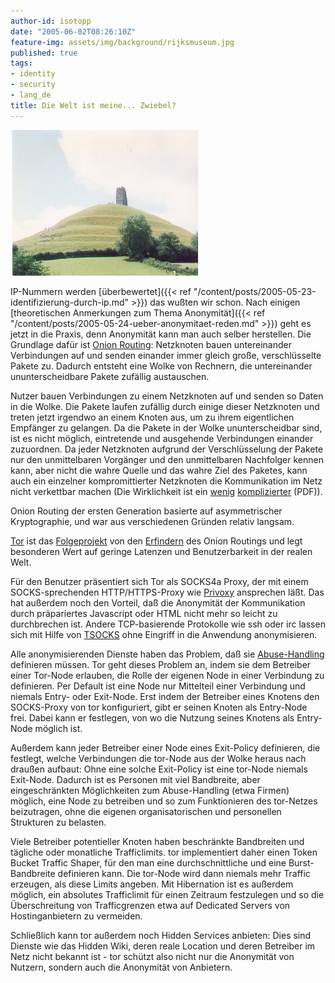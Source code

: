 ```yaml
---
author-id: isotopp
date: "2005-06-02T08:26:10Z"
feature-img: assets/img/background/rijksmuseum.jpg
published: true
tags:
- identity
- security
- lang_de
title: Die Welt ist meine... Zwiebel?
---
```

![](/uploads/tor.jpg)

IP-Nummern werden
[überbewertet]({{< ref "/content/posts/2005-05-23-identifizierung-durch-ip.md" >}})
das wußten wir schon. Nach einigen
[theoretischen Anmerkungen zum Thema Anonymität]({{< ref "/content/posts/2005-05-24-ueber-anonymitaet-reden.md" >}})
geht es jetzt in die Praxis, denn Anonymität kann man auch selber
herstellen. Die Grundlage dafür ist
[Onion Routing](http://en.wikipedia.org/wiki/Onion_routing): Netzknoten
bauen untereinander Verbindungen auf und senden einander immer gleich große,
verschlüsselte Pakete zu. Dadurch entsteht eine Wolke von Rechnern, die
untereinander ununterscheidbare Pakete zufällig austauschen.

Nutzer bauen Verbindungen zu einem Netzknoten auf und senden so Daten in die
Wolke. Die Pakete laufen zufällig durch einige dieser Netzknoten und treten
jetzt irgendwo an einem Knoten aus, um zu ihrem eigentlichen Empfänger zu
gelangen. Da die Pakete in der Wolke ununterscheidbar sind, ist es nicht
möglich, eintretende und ausgehende Verbindungen einander zuzuordnen. Da
jeder Netzknoten aufgrund der Verschlüsselung der Pakete nur den
unmittelbaren Vorgänger und den unmittelbaren Nachfolger kennen kann, aber
nicht die wahre Quelle und das wahre Ziel des Paketes, kann auch ein
einzelner kompromittierter Netzknoten die Kommunikation im Netz nicht
verkettbar machen (Die Wirklichkeit ist ein
[wenig](http://tor.eff.org/cvs/tor/doc/design-paper/tor-design.pdf) 
[komplizierter](http://freehaven.net/~arma/21c3-slides.pdf) (PDF)).

Onion Routing der ersten Generation basierte auf asymmetrischer
Kryptographie, und war aus verschiedenen Gründen relativ langsam.

[Tor](http://tor.eff.org/) ist das 
[Folgeprojekt](http://en.wikipedia.org/wiki/Tor_(Anonymous_network)) von den
[Erfindern](http://tor.eff.org/people.html) des Onion Routings und legt
besonderen Wert auf geringe Latenzen und Benutzerbarkeit in der realen Welt.

Für den Benutzer präsentiert sich Tor als SOCKS4a Proxy, der mit einem
SOCKS-sprechenden HTTP/HTTPS-Proxy wie
[Privoxy](http://www.privoxy.org/) ansprechen läßt. Das hat außerdem noch
den Vorteil, daß die Anonymität der Kommunikation durch präpariertes
Javascript oder HTML nicht mehr so leicht zu durchbrechen ist. Andere
TCP-basierende Protokolle wie ssh oder irc lassen sich mit Hilfe von
[TSOCKS](http://tsocks.sourceforge.net/) ohne Eingriff in die Anwendung
anonymisieren.

Alle anonymisierenden Dienste haben das Problem, daß sie 
[Abuse-Handling](http://tor.eff.org/eff/tor-legal-faq.html) definieren
müssen. Tor geht dieses Problem an, indem sie dem Betreiber einer Tor-Node
erlauben, die Rolle der eigenen Node in einer Verbindung zu definieren. Per
Default ist eine Node nur Mittelteil einer Verbindung und niemals Entry-
oder Exit-Node. Erst indem der Betreiber eines Knotens den SOCKS-Proxy von
tor konfiguriert, gibt er seinen Knoten als Entry-Node frei. Dabei kann er
festlegen, von wo die Nutzung seines Knotens als Entry-Node möglich ist.

Außerdem kann jeder Betreiber einer Node eines Exit-Policy definieren, die
festlegt, welche Verbindungen die tor-Node aus der Wolke heraus nach draußen
aufbaut: Ohne eine solche Exit-Policy ist eine tor-Node niemals Exit-Node.
Dadurch ist es Personen mit viel Bandbreite, aber eingeschränkten
Möglichkeiten zum Abuse-Handling (etwa Firmen) möglich, eine Node zu
betreiben und so zum Funktionieren des tor-Netzes beizutragen, ohne die
eigenen organisatorischen und personellen Strukturen zu belasten.

Viele Betreiber potentieller Knoten haben beschränkte Bandbreiten und
tägliche oder monatliche Trafficlimits. tor implementiert daher einen Token
Bucket Traffic Shaper, für den man eine durchschnittliche und eine
Burst-Bandbreite definieren kann. Die tor-Node wird dann niemals mehr
Traffic erzeugen, als diese Limits angeben. Mit Hibernation ist es außerdem
möglich, ein absolutes Trafficlimit für einen Zeitraum festzulegen und so
die Überschreitung von Trafficgrenzen etwa auf Dedicated Servers von
Hostinganbietern zu vermeiden.

Schließlich kann tor außerdem noch Hidden Services anbieten: Dies sind
Dienste wie das Hidden Wiki, deren reale Location und deren Betreiber im
Netz nicht bekannt ist - tor schützt also nicht nur die Anonymität von
Nutzern, sondern auch die Anonymität von Anbietern.
